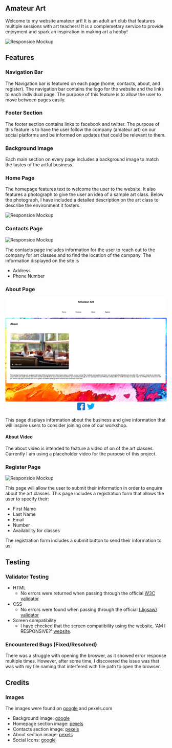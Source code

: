 ## Amateur Art
Welcome to my website amateur art!
It is an adult art club that features multiple sessions with art teachers!
It is a complemetary service to provide enjoyment and spark an inspiration in making art a hobby!

![Responsice Mockup](assets/1amateurart.png)

## Features

### Navigation Bar

The Navigation bar is featured on each page (home, contacts, about, and register). The navigation bar contains the logo for the website and the links to each individual page. The purpose of this feature is to allow the user to move between pages easily. 

### Footer Section

The footer section contains links to facebook and twitter. The purpose of this feature is to have the user follow the company (amateur art) on our social platforms and be informed on updates that could be relevant to them. 

### Background image
Each main section on every page includes a background image to match the tastes of the artful business. 

### Home Page

The homepage features text to welcome the user to the website. It also features a photograph to give the user an idea of a sample art class. Below the photograph, I have included a detailed description on the art class to describe the environment it fosters.

![Responsice Mockup](assets/1amateurart.png)

### Contacts Page

![Responsice Mockup](assets/2amateurart.png)

The contacts page includes information for the user to reach out to the company for art classes and to find the location of the company. The information displayed on the site is 
- Address
- Phone Number



### About Page

![Responsice Mockup](assets/3amateurart.png)

This page displays information about the business and give information that will inspire users to consider joining one of our workshop.

#### About Video
The about video is intended to feature a video of on of the art classes. Currently I am using a placeholder video for the purpose of this project.

### Register Page

![Responsice Mockup](assets/4amateurart.png)

This page will allow the user to submit their information in order to enquire about the art classes. This page includes a registration form that allows the user to specify their:

- First Name
- Last Name
- Email
- Number
- Availability for classes

The registration form includes a submit button to send their information to us. 

## Testing 


### Validator Testing 

- HTML
  - No errors were returned when passing through the official [W3C validator](https://validator.w3.org/nu/)
- CSS
  - No errors were found when passing through the official [(Jigsaw) validator](https://jigsaw.w3.org/css-validator/validator)
- Screen compatibility 
    - I have checked that the screen compatibility using the website, 'AM I RESPONSIVE?' [website](https://ui.dev/amiresponsive?url=https://8000-rawaspec-amateurart-n1twbn3zboq.ws-eu81.gitpod.io/home.html).


### Encountered Bugs (Fixed/Resolved)
There was a struggle with opening the broswer, as it showed error response multiple times. However, after some time, I discovered the issue was that was with my file naming that interfered with file path to open the browser.




## Credits

### Images
The images were found on [google](https://google.com) and pexels.com
- Background image: [google](https://google.com)
- Homepage section image: [pexels](https://www.pexels.com/photo/man-in-yellow-long-sleeve-shirt-holding-green-paintbrush-5757075/)
- Contacts section image: [pexels](https://www.pexels.com/photo/black-rotary-telephone-on-white-surface-1416530/)
- About section image: [pexels](https://pixabay.com/videos/restaurant-couple-bokeh-blur-6409/)
- Social Icons: [google](https://google.com)



